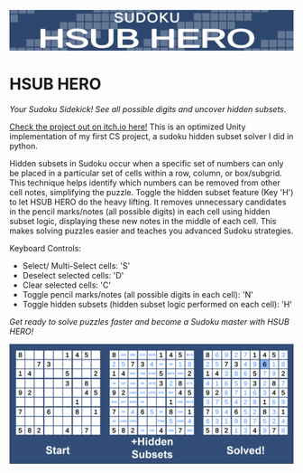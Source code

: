 
![Image](https://github.com/groundctrl2/HSub-Sudoku/blob/ad306ddca5a9c48194f2a8818bede0db65f53d4d/Assets/Media/HSubHero-Banner1.png)

# HSUB HERO
*Your Sudoku Sidekick! See all possible digits and uncover hidden subsets.*

[Check the project out on itch.io here!](https://groundctrl2.itch.io/hsub-hero)
This is an optimized Unity implementation of my first CS project, a sudoku hidden subset solver I did in python.

Hidden subsets in Sudoku occur when a specific set of numbers can only be placed in a particular set of cells within a row, column, or box/subgrid. This technique helps identify which numbers can be removed from other cell notes, simplifying the puzzle.
Toggle the hidden subset feature (Key 'H') to let HSUB HERO do the heavy lifting. It removes unnecessary candidates in the pencil marks/notes (all possible digits) in each cell using hidden subset logic, displaying these new notes in the middle of each cell. This makes solving puzzles easier and teaches you advanced Sudoku strategies.​

Keyboard Controls:
- Select/ Multi-Select cells: 'S'
- Deselect selected cells: 'D'
- Clear selected cells: 'C'
- Toggle  pencil marks/notes (all possible digits in each cell): 'N'
- Toggle hidden subsets (hidden subset logic performed on each cell): 'H'

*Get ready to solve puzzles faster and become a Sudoku master with HSUB HERO!* 

![Image](https://github.com/groundctrl2/HSub-Sudoku/blob/ad306ddca5a9c48194f2a8818bede0db65f53d4d/Assets/Media/EasySolve.png)
